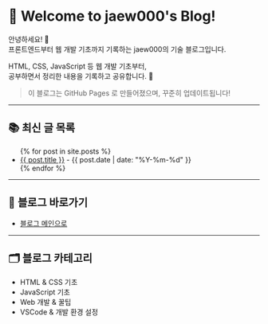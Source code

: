 # 👋 Welcome to jaew000's Blog!

안녕하세요! 🙌  
프론트엔드부터 웹 개발 기초까지 기록하는 jaew000의 기술 블로그입니다.

HTML, CSS, JavaScript 등 웹 개발 기초부터,  
공부하면서 정리한 내용을 기록하고 공유합니다. 📖

> 이 블로그는 GitHub Pages 로 만들어졌으며, 꾸준히 업데이트됩니다!

---

## 📚 최신 글 목록

<ul>
  {% for post in site.posts %}
    <li>
      <a href="{{ post.url }}">{{ post.title }}</a> - {{ post.date | date: "%Y-%m-%d" }}
    </li>
  {% endfor %}
</ul>

---

## 🚀 블로그 바로가기

- [블로그 메인으로](https://jaew000.github.io)

---

## 🗂️ 블로그 카테고리

- HTML & CSS 기초
- JavaScript 기초
- Web 개발 & 꿀팁
- VSCode & 개발 환경 설정
